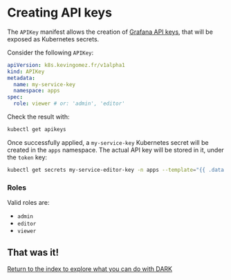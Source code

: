 # Creating API keys

The `APIKey` manifest allows the creation of [Grafana API keys](https://grafana.com/docs/grafana/latest/administration/api-keys/create-api-key/),
that will be exposed as Kubernetes secrets.

Consider the following `APIKey`:

```yaml
apiVersion: k8s.kevingomez.fr/v1alpha1
kind: APIKey
metadata:
  name: my-service-key
  namespace: apps
spec:
  role: viewer # or: 'admin', 'editor' 
```

Check the result with:

```sh
kubectl get apikeys
```

Once successfully applied, a `my-service-key` Kubernetes secret will be created in the `apps` namespace.
The actual API key will be stored in it, under the `token` key:

```sh
kubectl get secrets my-service-editor-key -n apps --template="{{ .data.token | base64decode }}"
```

### Roles

Valid roles are:

* `admin`
* `editor`
* `viewer`

## That was it!

[Return to the index to explore what you can do with DARK](../index.md)